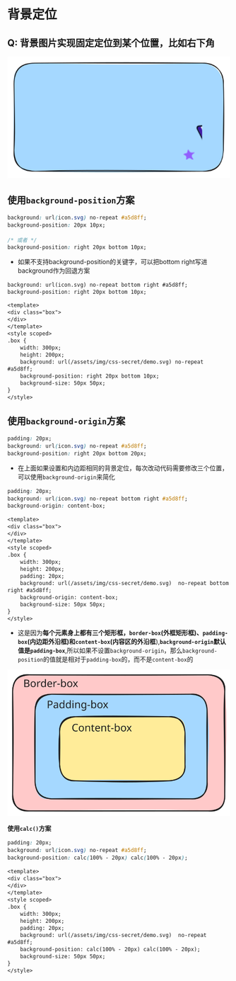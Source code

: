 # 背景定位

## Q: 背景图片实现固定定位到某个位置，比如右下角
![背景定位](/assets/img/css-secret/background-position.svg)

## **使用`background-position`方案**

```CSS
background: url(icon.svg) no-repeat #a5d8ff;
background-position: 20px 10px;

/* 或者 */
background-position: right 20px bottom 10px;
```

- 如果不支持background-position的关键字，可以把bottom right写进background作为回退方案
```CSS{1,2}
background: url(icon.svg) no-repeat bottom right #a5d8ff;
background-position: right 20px bottom 10px;
```


```vue preview
<template>
<div class="box">
</div>
</template>
<style scoped>
.box {
    width: 300px;
    height: 200px;
    background: url(/assets/img/css-secret/demo.svg) no-repeat #a5d8ff;
    background-position: right 20px bottom 10px;
    background-size: 50px 50px;
}
</style>
```


## **使用`background-origin`方案**
```CSS
padding: 20px;
background: url(icon.svg) no-repeat #a5d8ff;
background-position: right 20px bottom 20px;
```
- 在上面如果设置和内边距相同的背景定位，每次改动代码需要修改三个位置，可以使用`background-origin`来简化
```CSS {2,3}
padding: 20px;
background: url(icon.svg) no-repeat bottom right #a5d8ff;
background-origin: content-box;
```



```vue preview
<template>
<div class="box">
</div>
</template>
<style scoped>
.box {
    width: 300px;
    height: 200px;
    padding: 20px;
    background: url(/assets/img/css-secret/demo.svg)  no-repeat bottom right #a5d8ff;
    background-origin: content-box;
    background-size: 50px 50px;
}
</style>
```


- 这是因为**每个元素身上都有三个矩形框，`border-box`(外框矩形框)、`padding-box`(内边距外沿框)和`content-box`(内容区的外沿框**),**`background-origin`默认值是`padding-box`**,所以如果不设置`background-origin`，那么`background-position`的值就是相对于`padding-box`的，而不是`content-box`的

![CSS盒模型](/assets/img/css-secret/box-sizing.svg)

**使用`calc()`方案**
```CSS
padding: 20px;
background: url(icon.svg) no-repeat #a5d8ff;
background-position: calc(100% - 20px) calc(100% - 20px);
```



```vue preview
<template>
<div class="box">
</div>
</template>
<style scoped>
.box {
    width: 300px;
    height: 200px;
    padding: 20px;
    background: url(/assets/img/css-secret/demo.svg)  no-repeat #a5d8ff;
    background-position: calc(100% - 20px) calc(100% - 20px);
    background-size: 50px 50px;
}
</style>
```
